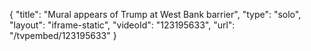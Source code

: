 {
    "title": "Mural appears of Trump at West Bank barrier",
    "type": "solo",
    "layout": "iframe-static",
    "videoId": "123195633",
    "url": "\/tvpembed\/123195633"
}
